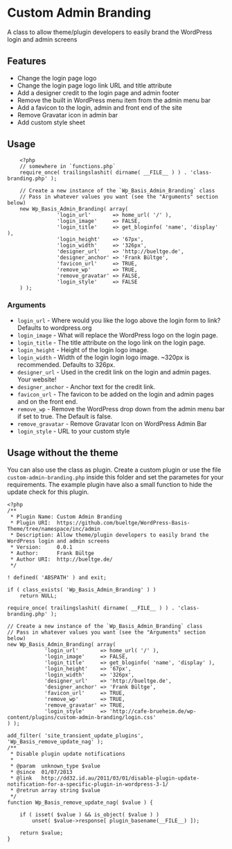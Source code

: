 # Custom Admin Branding

A class to allow theme/plugin developers to easily brand the WordPress login and admin screens

## Features

* Change the login page logo
* Change the login page logo link URL and title attribute
* Add a designer credit to the login page and admin footer
* Remove the built in WordPress menu item from the admin menu bar
* Add a favicon to the login, admin and front end of the site
* Remove Gravatar icon in admin bar
* Add custom style sheet

## Usage

```
	<?php
	// somewhere in `functions.php`
	require_once( trailingslashit( dirname( __FILE__ ) ) . 'class-branding.php' );

	// Create a new instance of the `Wp_Basis_Admin_Branding` class
	// Pass in whatever values you want (see the "Arguments" section below)
	new Wp_Basis_Admin_Branding( array( 
				'login_url'       => home_url( '/' ),
				'login_image'     => FALSE,
				'login_title'     => get_bloginfo( 'name', 'display' ),
				'login_height'    => '67px',
				'login_width'     => '326px',
				'designer_url'    => 'http://bueltge.de',
				'designer_anchor' => 'Frank Bültge',
				'favicon_url'     => TRUE,
				'remove_wp'       => TRUE,
				'remove_gravatar' => FALSE,
				'login_style'     => FALSE
	) );
```

### Arguments

* `login_url`       - Where would you like the logo above the login form to link? Defaults to wordpress.org
* `login_image`     - What will replace the WordPress logo on the login page.
* `login_title`     - The title attribute on the logo link on the login page.
* `login_height`    - Height of the login logo image.
* `login_width`     - Width of the login login logo image. ~320px is recommended. Defaults to 326px.
* `designer_url`    - Used in the credit link on the login and admin pages. Your website!
* `designer_anchor` - Anchor text for the credit link.
* `favicon_url`     - The favicon to be added on the login and admin pages and on the front end.
* `remove_wp`       - Remove the WordPress drop down from the admin menu bar if set to true. The Default is false.
* `remove_gravatar` - Remove Gravatar Icon on WordPress Admin Bar
* `login_style`     - URL to your custom style

## Usage without the theme

You can also use the class as plugin. Create a custom plugin or use the file `custom-admin-branding.php` inside this folder and set the parametes for your requirements.
The example plugin have also a small function to hide the update check for this plugin.

```
<?php
/**
 * Plugin Name: Custom Admin Branding
 * Plugin URI:  https://github.com/bueltge/WordPress-Basis-Theme/tree/namespace/inc/admin
 * Description: Allow theme/plugin developers to easily brand the WordPress login and admin screens
 * Version:     0.0.1
 * Author:      Frank Bültge
 * Author URI:  http://bueltge.de/
 */

! defined( 'ABSPATH' ) and exit;

if ( class_exists( 'Wp_Basis_Admin_Branding' ) )
	return NULL;

require_once( trailingslashit( dirname( __FILE__ ) ) . 'class-branding.php' );

// Create a new instance of the `Wp_Basis_Admin_Branding` class
// Pass in whatever values you want (see the "Arguments" section below)
new Wp_Basis_Admin_Branding( array( 
			'login_url'       => home_url( '/' ),
			'login_image'     => FALSE,
			'login_title'     => get_bloginfo( 'name', 'display' ),
			'login_height'    => '67px',
			'login_width'     => '326px',
			'designer_url'    => 'http://bueltge.de',
			'designer_anchor' => 'Frank Bültge',
			'favicon_url'     => TRUE,
			'remove_wp'       => TRUE,
			'remove_gravatar' => TRUE,
			'login_style'     => 'http://cafe-brueheim.de/wp-content/plugins/custom-admin-branding/login.css'
) );

add_filter( 'site_transient_update_plugins', 'Wp_Basis_remove_update_nag' );
/**
 * Disable plugin update notifications
 * 
 * @param  unknown_type $value
 * @since  01/07/2013
 * @link   http://dd32.id.au/2011/03/01/disable-plugin-update-notification-for-a-specific-plugin-in-wordpress-3-1/
 * @retrun array string $value
 */
function Wp_Basis_remove_update_nag( $value ) {
	
	if ( isset( $value ) && is_object( $value ) )
		unset( $value->response[ plugin_basename(__FILE__) ]);
	
	return $value;
}
```